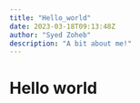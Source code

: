 ```yaml
---
title: "Hello_world"
date: 2023-03-18T09:13:48Z
author: "Syed Zoheb"
description: "A bit about me!"
---
```

# Hello world